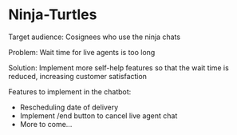 # Ninja-Turtles

Target audience: Cosignees who use the ninja chats

Problem: Wait time for live agents is too long

Solution: Implement more self-help features so that the wait time is reduced, increasing customer satisfaction

Features to implement in the chatbot:
- Rescheduling date of delivery
- Implement /end button to cancel live agent chat
- More to come...

